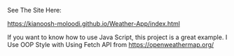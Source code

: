 See The Site Here:

https://kianoosh-moloodi.github.io/Weather-App/index.html

If you want to know how to use Java Script, this project is a great example. I Use OOP Style with Using Fetch API from https://openweathermap.org/
